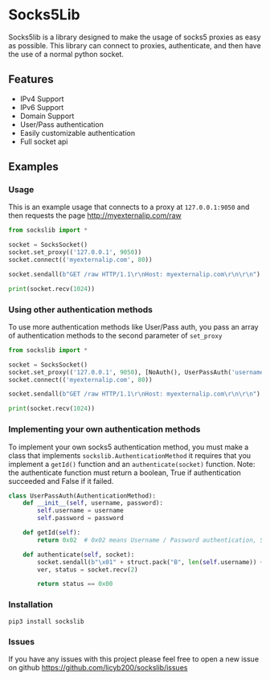 

# Socks5Lib

Socks5lib is a library designed to make the usage of socks5 proxies as easy as possible.
This library can connect to proxies, authenticate, and then have the use of a normal python socket.

## Features
- IPv4 Support
- IPv6 Support
- Domain Support
- User/Pass authentication
- Easily customizable authentication
- Full socket api

## Examples
### Usage
This is an example usage that connects to a proxy at `127.0.0.1:9050` and then requests the page http://myexternalip.com/raw
```python
from sockslib import *

socket = SocksSocket()
socket.set_proxy(('127.0.0.1', 9050))
socket.connect(('myexternalip.com', 80))

socket.sendall(b"GET /raw HTTP/1.1\r\nHost: myexternalip.com\r\n\r\n")

print(socket.recv(1024))
```
### Using other authentication methods
To use more authentication methods like User/Pass auth, you pass an array of authentication methods to the second parameter of `set_proxy`
```python
from sockslib import *

socket = SocksSocket()
socket.set_proxy(('127.0.0.1', 9050), [NoAuth(), UserPassAuth('username', 'password')])
socket.connect(('myexternalip.com', 80))

socket.sendall(b"GET /raw HTTP/1.1\r\nHost: myexternalip.com\r\n\r\n")

print(socket.recv(1024))
```

### Implementing your own authentication methods
To implement your own socks5 authentication method, you must make a class that implements `sockslib.AuthenticationMethod` it requires that you implement a `getId()` function and an `authenticate(socket)` function. Note: the authenticate function must return a boolean, True if authentication succeeded and False if it failed.

```python
class UserPassAuth(AuthenticationMethod):
    def __init__(self, username, password):
        self.username = username
        self.password = password

    def getId(self):
        return 0x02  # 0x02 means Username / Password authentication, See https://en.wikipedia.org/wiki/SOCKS#SOCKS5 for a list of all authentication ID's

    def authenticate(self, socket):
        socket.sendall(b"\x01" + struct.pack("B", len(self.username)) + self.username.encode() + struct.pack("B", len(self.password)) + self.password.encode())
        ver, status = socket.recv(2)

        return status == 0x00
```

### Installation

`pip3 install sockslib`

### Issues

If you have any issues with this project please feel free to open a new issue on github
https://github.com/licyb200/sockslib/issues
